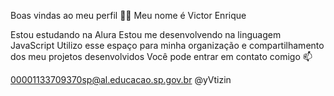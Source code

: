 Boas vindas ao meu perfil 💙💙
Meu nome é Victor Enrique

Estou estudando na Alura
Estou me desenvolvendo na linguagem JavaScript
Utilizo esse espaço para minha organização e compartilhamento dos meu projetos desenvolvidos
Você pode entrar em contato comigo 📫

00001133709370sp@al.educacao.sp.gov.br
@yVtizin
